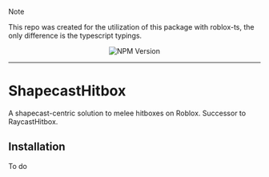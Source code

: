 > [!NOTE]
> This repo was created for the utilization of this package with roblox-ts, the only difference is the typescript typings.

<p align="center">
 <img href="https://www.npmjs.com/package/@rbxts/shapecasthitbox" alt="NPM Version" src="https://img.shields.io/npm/v/%40rbxts%2Fshapecasthitbox?logo=npm">
</p>

---

# ShapecastHitbox
A shapecast-centric solution to melee hitboxes on Roblox. Successor to RaycastHitbox.

## Installation
To do
